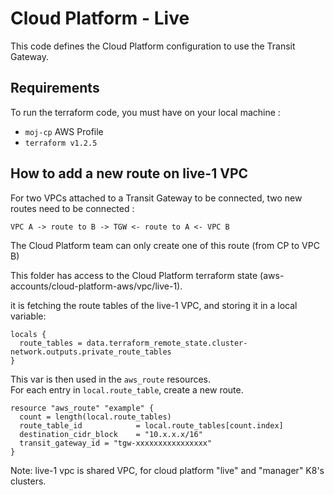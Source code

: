 # Cloud Platform - Live

This code defines the Cloud Platform configuration to use the Transit Gateway.

## Requirements

To run the terraform code, you must have on your local machine :

- `moj-cp` AWS Profile
- `terraform v1.2.5`

## How to add a new route on live-1 VPC

For two VPCs attached to a Transit Gateway to be connected, two new routes need to be connected :

`VPC A -> route to B -> TGW <- route to A <- VPC B`

The Cloud Platform team can only create one of this route (from CP to VPC B)

This folder has access to the Cloud Platform terraform state (aws-accounts/cloud-platform-aws/vpc/live-1).

it is fetching the route tables of the live-1 VPC, and storing it in a local variable:

```
locals {
  route_tables = data.terraform_remote_state.cluster-network.outputs.private_route_tables
}
```

This var is then used in the `aws_route` resources.  
For each entry in `local.route_table`, create a new route.

```
resource "aws_route" "example" {
  count = length(local.route_tables)
  route_table_id            = local.route_tables[count.index]
  destination_cidr_block    = "10.x.x.x/16"
  transit_gateway_id = "tgw-xxxxxxxxxxxxxxxx"
}
```

Note: live-1 vpc is shared VPC, for cloud platform "live" and "manager" K8's clusters.
